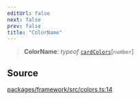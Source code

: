 ```yaml
---
editUrl: false
next: false
prev: false
title: "ColorName"
---
```


> **ColorName**: *typeof* [`cardColors`](../variables/cardColors.md)\[`number`\]

## Source

[packages/framework/src/colors.ts:14](https://github.com/nodenogg-in/alpha-p2p/blob/abd15ac8ea05df755d6048ca2d2de6e86911127a/packages/framework/src/colors.ts#L14)
